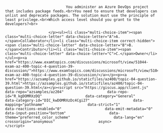 <p class="card-text">
							
								You administer an Azure DevOps project that includes package feeds.<br>You need to ensure that developers can unlist and deprecate packages. The solution must use the principle of least privilege.<br>Which access level should you grant to the developers?<br>
							
						</p><ul><li class="multi-choice-item"><span class="multi-choice-letter" data-choice-letter="A">A.</span>Collaborator</li><li class="multi-choice-item correct-hidden"><span class="multi-choice-letter" data-choice-letter="B">B.</span>Contributor</li><li class="multi-choice-item"><span class="multi-choice-letter" data-choice-letter="C">C.</span>Owner</li></ul><p><a href="https://www.examtopics.com/discussions/microsoft/view/51044-exam-az-400-topic-4-question-39-discussion/">https://www.examtopics.com/discussions/microsoft/view/51044-exam-az-400-topic-4-question-39-discussion/</a></p><p><a href="https://azsamples.github.io/staticfiles/az400/topic-04-question-39.html">https://azsamples.github.io/staticfiles/az400/topic-04-question-39.html</a></p><script src="https://giscus.app/client.js"                    data-repo="azsamples/az204"                    data-repo-id="R_kgDOMRXzDQ"                    data-category="General"                    data-category-id="DIC_kwDOMRXzDc4Cgi27"                    data-mapping="pathname"                    data-strict="1"                    data-reactions-enabled="0"                    data-emit-metadata="0"                    data-input-position="bottom"                    data-theme="preferred_color_scheme"                    data-lang="en"                    crossorigin="anonymous"                    async>                    </script>